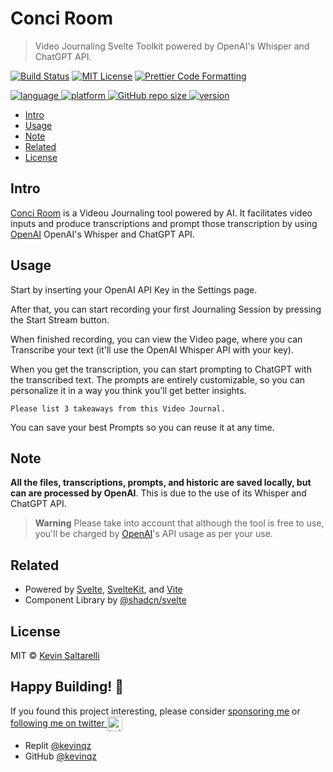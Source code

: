 # Conci Room <!-- omit in toc -->

> Video Journaling Svelte Toolkit powered by OpenAI's Whisper and ChatGPT API.

[![Build Status](https://github.com/transitive-bullshit/chatgpt-twitter-bot/actions/workflows/test.yml/badge.svg)](https://github.com/transitive-bullshit/chatgpt-twitter-bot/actions/workflows/test.yml) [![MIT License](https://img.shields.io/badge/license-MIT-blue)](https://github.com/transitive-bullshit/chatgpt-twitter-bot/blob/main/license) [![Prettier Code Formatting](https://img.shields.io/badge/code_style-prettier-brightgreen.svg)](https://prettier.io)

[![language](https://img.shields.io/badge/language-batchfile-c1f12e)
![platform](https://img.shields.io/badge/platform-Windows_7/8/10;_32/64--bit-brightgreen?logo=windows)
![GitHub repo size](https://img.shields.io/github/repo-size/LussacZheng/video-downloader-deploy?logo=github)
![version](https://img.shields.io/github/package-json/v/LussacZheng/video-downloader-deploy_info?color=important)](https://prettier.io)

- [Intro](#intro)
- [Usage](#usage)
- [Note](#note)
- [Related](#related)
- [License](#license)

## Intro

[Conci Room](https://conciroom.kevinqz.repl.co) is a Videou Journaling tool powered by AI. It facilitates video inputs and produce transcriptions and prompt those transcription by using [OpenAI](https://github.com/transitive-bullshit/chatgpt-api) OpenAI's Whisper and ChatGPT API.

## Usage

Start by inserting your OpenAI API Key in the Settings page.

After that, you can start recording your first Journaling Session by pressing the Start Stream button.

When finished recording, you can view the Video page, where you can Transcribe your text (it'll use the OpenAI Whisper API with your key).

When you get the transcription, you can start prompting to ChatGPT with the transcribed text. The prompts are entirely customizable, so you can personalize it in a way you think you'll get better insights.

```
Please list 3 takeaways from this Video Journal.
```

You can save your best Prompts so you can reuse it at any time.

## Note

**All the files, transcriptions, prompts, and historic are saved locally, but can are processed by OpenAI**. This is due to the use of its Whisper and ChatGPT API.

> **Warning**
> Please take into account that although the tool is free to use, you'll be charged by [OpenAI](https://openai.com/blog/chatgpt/)'s API usage as per your use.

## Related

- Powered by [Svelte](https://svelte.dev/), [SvelteKit](https://kit.svelte.dev/), and [Vite](https://vitejs.dev/)
- Component Library by [@shadcn/svelte](https://www.shadcn-svelte.com/)

## License

MIT © [Kevin Saltarelli](https://kevinsaltarelli.com)

## Happy Building! 🚀
If you found this project interesting, please consider [sponsoring me](https://github.com/sponsors/kevinqz) or <a href="https://twitter.com/kevinqz">following me on twitter <img src="https://p-api.fra1.cdn.digitaloceanspaces.com/public_ks/twitter-logo.svg" alt="twitter" height="24px" align="center"></a>

- Replit [@kevinqz](https://replit.com/@kevinqz)
- GitHub [@kevinqz](https://github.com/kevinqz)